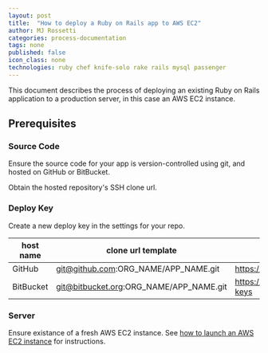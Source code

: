 ```yaml
---
layout: post
title:  "How to deploy a Ruby on Rails app to AWS EC2"
author: MJ Rossetti
categories: process-documentation
tags: none
published: false
icon_class: none
technologies: ruby chef knife-solo rake rails mysql passenger
---
```


This document describes the process of deploying an existing Ruby on Rails application to a production server, in this case an AWS EC2 instance.

## Prerequisites

### Source Code

Ensure the source code for your app is version-controlled using git, and hosted on GitHub or BitBucket.

Obtain the hosted repository's SSH clone url.

### Deploy Key

Create a new deploy key in the settings for your repo.

host name | clone url template | deploy key settings url template
--- | --- | ---
GitHub | git@github.com:ORG_NAME/APP_NAME.git | https://github.com/ORG_NAME/APP_NAME/settings/keys
BitBucket | git@bitbucket.org:ORG_NAME/APP_NAME.git | https://bitbucket.org/ORG_NAME/APP_NAME/admin/deploy-keys

### Server

Ensure existance of a fresh AWS EC2 instance. See [how to launch an AWS EC2 instance](process-documentation/2015/07/05/how-to-launch-an-aws-ec2-instance.html) for instructions.

